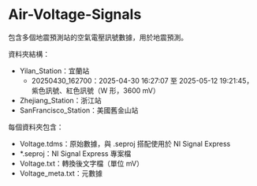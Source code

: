 # Air-Voltage-Signals

包含多個地震預測站的空氣電壓訊號數據，用於地震預測。  

資料夾結構：  
- Yilan_Station：宜蘭站  
  - 20250430_162700：2025-04-30 16:27:07 至 2025-05-12 19:21:45，紫色訊號、紅色訊號（W 形，3600 mV）  
- Zhejiang_Station：浙江站  
- SanFrancisco_Station：美國舊金山站
    
每個資料夾包含：  
- Voltage.tdms：原始數據，與 .seproj 搭配使用於 NI Signal Express  
- *.seproj：NI Signal Express 專案檔  
- Voltage.txt：轉換後文字檔（單位 mV）  
- Voltage_meta.txt：元數據
